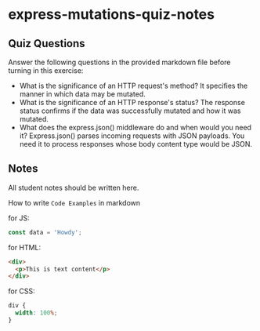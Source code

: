 # express-mutations-quiz-notes

## Quiz Questions

Answer the following questions in the provided markdown file before turning in this exercise:

- What is the significance of an HTTP request's method?
  It specifies the manner in which data may be mutated.
- What is the significance of an HTTP response's status?
  The response status confirms if the data was successfully mutated and how it was mutated.
- What does the express.json() middleware do and when would you need it?
  Express.json() parses incoming requests with JSON payloads. You need it to process responses whose body content type would be JSON.

## Notes

All student notes should be written here.

How to write `Code Examples` in markdown

for JS:

```javascript
const data = 'Howdy';
```

for HTML:

```html
<div>
  <p>This is text content</p>
</div>
```

for CSS:

```css
div {
  width: 100%;
}
```
